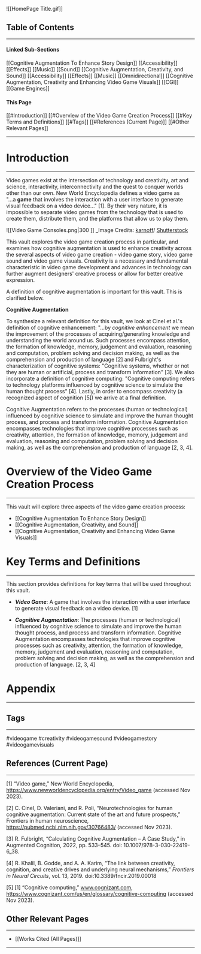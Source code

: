![[HomePage Title.gif]]

## Table of Contents
____
#### Linked Sub-Sections

[[Cognitive Augmentation To Enhance Story Design]]
	[[Accessibility]]
	[[Effects]]
	[[Music]]
	[[Sound]]
[[Cognitive Augmentation, Creativity, and Sound]]
	[[Accessibility]]
	[[Effects]]
	[[Music]]
	[[Omnidirectional]]
[[Cognitive Augmentation, Creativity and Enhancing Video Game Visuals]]
	[[CGI]]
	[[Game Engines]]
#### This Page

[[#Introduction]]
[[#Overview of the Video Game Creation Process]]
[[#Key Terms and Definitions]]
[[#Tags]]
[[#References (Current Page)]]
[[#Other Relevant Pages]]

____
# Introduction
___

Video games exist at the intersection of technology and creativity, art and science, interactivity, interconnectivity and the quest to conquer worlds other than our own. New World Encyclopedia defines a video game as "...a **game** that involves the interaction with a user interface to generate visual feedback on a video device..." [1]. By their very nature, it is impossible to separate video games from the technology that is used to create them, distribute them, and the platforms that allow us to play them.

![[Video Game Consoles.png|300 ]]
_Image Credits: [karnoff](http://www.shutterstock.com/gallery-891097p1.html)/ [Shutterstock](http://www.shutterstock.com/)

This vault explores the video game creation process in particular, and examines how cognitive augmentation is used to enhance creativity across the several aspects of video game creation - video game story, video game sound and video game visuals. Creativity is a necessary and fundamental characteristic in video game development and advances in technology can further augment designers' creative process or allow for better creative expression. 

A definition of cognitive augmentation is important for this vault. This is clarified below.

**Cognitive Augmentation**

To synthesize a relevant definition for this vault, we look at Cinel et al.'s definition of cognitive enhancement: "...by _cognitive enhancement_ we mean the improvement of the processes of acquiring/generating knowledge and understanding the world around us. Such processes encompass attention, the formation of knowledge, memory, judgement and evaluation, reasoning and computation, problem solving and decision making, as well as the comprehension and production of language [2] and Fulbright's characterization of cognitive systems: "Cognitive systems, whether or not they are human or artificial, process and transform information" [3]. We also incorporate a definition of cognitive computing: "Cognitive computing refers to technology platforms influenced by cognitive science to simulate the human thought process" [4]. Lastly, in order to encompass creativity (a recognized aspect of cognition [5]) we arrive at a final definition.

Cognitive Augmentation refers to the processes (human or technological) influenced by cognitive science to simulate and improve the human thought process, and process and transform information. Cognitive Augmentation encompasses technologies that improve cognitive processes such as creativity, attention, the formation of knowledge, memory, judgement and evaluation, reasoning and computation, problem solving and decision making, as well as the comprehension and production of language [2, 3, 4].

# Overview of the Video Game Creation Process
___

This vault will explore three aspects of the video game creation process:

- [[Cognitive Augmentation To Enhance Story Design]]
- [[Cognitive Augmentation, Creativity, and Sound]]
- [[Cognitive Augmentation, Creativity and Enhancing Video Game Visuals]]
# Key Terms and Definitions
--- 
This section provides definitions for key terms that will be used throughout this vault.

- **_Video Game_**: A game that involves the interaction with a user interface to generate visual feedback on a video device. [1]

- **_Cognitive Augmentation_**: The processes (human or technological) influenced by cognitive science to simulate and improve the human thought process, and process and transform information. Cognitive Augmentation encompasses technologies that improve cognitive processes such as creativity, attention, the formation of knowledge, memory, judgement and evaluation, reasoning and computation, problem solving and decision making, as well as the comprehension and production of language. [2, 3, 4]

# Appendix
__________
## Tags
_____
#videogame #creativity #videogamesound #videogamestory #videogamevisuals 

## References (Current Page)
____
[1] “Video game,” New World Encyclopedia, https://www.newworldencyclopedia.org/entry/Video_game (accessed Nov 2023).

[2] C. Cinel, D. Valeriani, and R. Poli, “Neurotechnologies for human cognitive augmentation: Current state of the art and future prospects,” Frontiers in human neuroscience, https://pubmed.ncbi.nlm.nih.gov/30766483/ (accessed Nov 2023).

[3] R. Fulbright, “Calculating Cognitive Augmentation – A Case Study,” in Augmented Cognition, 2022, pp. 533–545. doi: 10.1007/978-3-030-22419-6_38.
  
[4] R. Khalil, B. Godde, and A. A. Karim, “The link between creativity, cognition, and creative drives and underlying neural mechanisms,” _Frontiers in Neural Circuits_, vol. 13, 2019. doi:10.3389/fncir.2019.00018

[5] [1] “Cognitive computing,” www.cognizant.com, https://www.cognizant.com/us/en/glossary/cognitive-computing (accessed Nov 2023).

## Other Relevant Pages
_____
- [[Works Cited (All Pages)]] 
_______________________________________________
